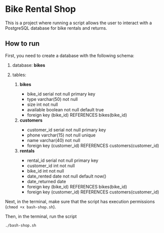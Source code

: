 # Bike Rental Shop

This is a project where running a script allows the user to interact with a PostgreSQL database for bike rentals and returns.

## How to run

First, you need to create a database with the following schema:
1. database: <strong>bikes</strong>
2. tables:
   <ol>
     <li><strong>bikes</strong></li>
     <ul>
       <li>bike_id serial not null primary key</li>
       <li>type varchar(50) not null</li>
       <li>size int not null</li>
       <li>available boolean not null default true</li>
       <li>foreign key (bike_id) REFERENCES bikes(bike_id)</li>
     </ul>
     <li><strong>customers</strong></li>
     <ul>
       <li>customer_id serial not null primary key</li>
       <li>phone varchar(15) not null unique</li>
       <li>name varchar(40) not null</li>
       <li>foreign key (customer_id) REFERENCES customers(customer_id)</li>
     </ul>
       
     <li><strong>rentals</strong></li>
     <ul>
       <li>rental_id serial not null primary key</li>
       <li>customer_id int not null</li>
       <li>bike_id int not null</li>
       <li>date_rented date not null default now()</li>
       <li>date_returned date</li>
       <li>foreign key (bike_id) REFERENCES bikes(bike_id)</li>
       <li>foreign key (customer_id) REFERENCES customers(customer_id)</li>
     </ul>
   </ol>

Next, in the terminal, make sure that the script has execution permissions (`chmod +x bash-shop.sh`).

Then, in the terminal, run the script
```bash
./bash-shop.sh
```
